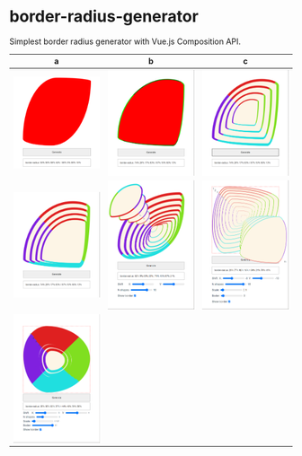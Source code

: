 # border-radius-generator

Simplest border radius generator with Vue.js Composition API.

 a | b | c
-----|-----|---
![](src/assets/renders/2020-12-13_18-01-48.png) | ![](src/assets/renders/2020-12-15_19-09-39.png) | ![](src/assets/renders/2020-12-15_19-41-34.png)
![](src/assets/renders/2020-12-15_19-54-58.png) | ![](src/assets/renders/2020-12-16_3-31-57.png) | ![](src/assets/renders/2020-12-16_4-05-10.png)
![](src/assets/renders/2020-12-16_18-09-52.png) | | 